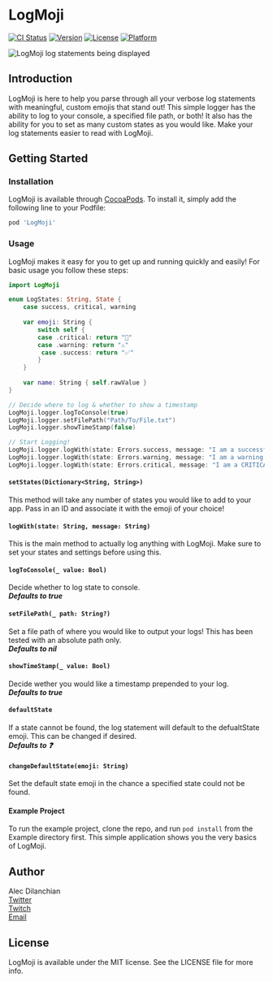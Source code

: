 # LogMoji

[![CI Status](https://img.shields.io/travis/adilanchian/LogMoji.svg?style=flat)](https://travis-ci.org/adilanchian/LogMoji)
[![Version](https://img.shields.io/cocoapods/v/LogMoji.svg?style=flat)](https://cocoapods.org/pods/LogMoji)
[![License](https://img.shields.io/cocoapods/l/LogMoji.svg?style=flat)](https://cocoapods.org/pods/LogMoji)
[![Platform](https://img.shields.io/cocoapods/p/LogMoji.svg?style=flat)](https://cocoapods.org/pods/LogMoji)

![LogMoji log statements being displayed](https://media.giphy.com/media/1wXf2OKTEy532ooEg4/giphy.gif)

## Introduction

LogMoji is here to help you parse through all your verbose log statements with meaningful, custom emojis that stand out! This simple logger has the ability to log to your console, a specified file path, or both! It also has the ability for you to set as many custom states as you would like. Make your log statements easier to read with LogMoji.

## Getting Started

### Installation

LogMoji is available through [CocoaPods](https://cocoapods.org). To install it, simply add the following line to your Podfile:

```ruby
pod 'LogMoji'
```

### Usage

LogMoji makes it easy for you to get up and running quickly and easily! For basic usage you follow these steps:

```swift
import LogMoji

enum LogStates: String, State {
    case success, critical, warning
    
    var emoji: String {
        switch self {
        case .critical: return "🚨"
        case .warning: return "⚠️"
         case .success: return "✅"
        }
    }
    
    var name: String { self.rawValue }
}

// Decide where to log & whether to show a timestamp
LogMoji.logger.logToConsole(true)
LogMoji.logger.setFilePath("Path/To/File.txt")
LogMoji.logger.showTimeStamp(false)

// Start Logging!
LogMoji.logger.logWith(state: Errors.success, message: "I am a successful LogMoji message!")
LogMoji.logger.logWith(state: Errors.warning, message: "I am a warning LogMoji message!")
LogMoji.logger.logWith(state: Errors.critical, message: "I am a CRITICAL LogMoji message!")
```

#### `setStates(Dictionary<String, String>)`

This method will take any number of states you would like to add to your app. Pass in an ID and associate it with the emoji of your choice!

#### `logWith(state: String, message: String)`

This is the main method to actually log anything with LogMoji. Make sure to set your states and settings before using this.

#### `logToConsole(_ value: Bool)`

Decide whether to log state to console.<br>
**_Defaults to true_**

#### `setFilePath(_ path: String?)`

Set a file path of where you would like to output your logs! This has been tested with an absolute path only.<br>
**_Defaults to nil_**

#### `showTimeStamp(_ value: Bool)`

Decide wether you would like a timestamp prepended to your log.<br>
**_Defaults to true_**

#### `defaultState`

If a state cannot be found, the log statement will default to the defualtState emoji. This can be changed if desired.<br>
**_Defaults to ❓_**

#### `changeDefaultState(emoji: String)`

Set the default state emoji in the chance a specified state could not be found.

#### Example Project

To run the example project, clone the repo, and run `pod install` from the Example directory first. This simple application shows you the very basics of LogMoji.

## Author

Alec Dilanchian<br>
[Twitter](https://twitter.com/alec_dilanchian)<br>
[Twitch](https:/.twitch.tv.pixelogicdev)<br>
[Email](mailto:alec.d@pixelogicapps.com)

## License

LogMoji is available under the MIT license. See the LICENSE file for more info.
